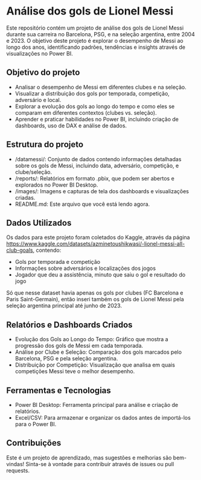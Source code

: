 # Análise dos gols de Lionel Messi

Este repositório contém um projeto de análise dos gols de Lionel Messi durante sua carreira no Barcelona, PSG, e na seleção argentina, entre 2004 e 2023. O objetivo deste projeto é explorar o desempenho de Messi ao longo dos anos, identificando padrões, tendências e insights através de visualizações no Power BI.

## Objetivo do projeto

- Analisar o desempenho de Messi em diferentes clubes e na seleção.
- Visualizar a distribuição dos gols por temporada, competição, adversário e local.
- Explorar a evolução dos gols ao longo do tempo e como eles se comparam em diferentes contextos (clubes vs. seleção).
- Aprender e praticar habilidades no Power BI, incluindo criação de dashboards, uso de DAX e análise de dados.

## Estrutura do projeto

- /datamessi/: Conjunto de dados contendo informações detalhadas sobre os gols de Messi, incluindo data, adversário, competição, e clube/seleção.
- /reports/: Relatórios em formato .pbix, que podem ser abertos e explorados no Power BI Desktop.
- /images/: Imagens e capturas de tela dos dashboards e visualizações criadas.
- README.md: Este arquivo que você está lendo agora.

## Dados Utilizados

Os dados para este projeto foram coletados do Kaggle, através da página https://www.kaggle.com/datasets/azminetoushikwasi/-lionel-messi-all-club-goals, contendo:

- Gols por temporada e competição
- Informações sobre adversários e localizações dos jogos
- Jogador que deu a assistência, minuto que saiu o gol e resultado do jogo

Só que nesse dataset havia apenas os gols por clubes (FC Barcelona e Paris Saint-Germain), então inseri também os gols de Lionel Messi pela seleção argentina principal até junho de 2023.

## Relatórios e Dashboards Criados

- Evolução dos Gols ao Longo do Tempo: Gráfico que mostra a progressão dos gols de Messi em cada temporada.
- Análise por Clube e Seleção: Comparação dos gols marcados pelo Barcelona, PSG e pela seleção argentina.
- Distribuição por Competição: Visualização que analisa em quais competições Messi teve o melhor desempenho.

## Ferramentas e Tecnologias

- Power BI Desktop: Ferramenta principal para análise e criação de relatórios.
- Excel/CSV: Para armazenar e organizar os dados antes de importá-los para o Power BI.

## Contribuições

Este é um projeto de aprendizado, mas sugestões e melhorias são bem-vindas! Sinta-se à vontade para contribuir através de issues ou pull requests.
